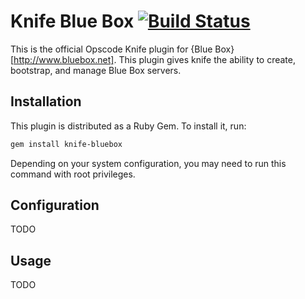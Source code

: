 # Knife Blue Box [![Build Status](https://secure.travis-ci.org/blueboxgroup/knife-bluebox.png)](http://travis-ci.org/blueboxgroup/knife-bluebox)

This is the official Opscode Knife plugin for {Blue Box}[http://www.bluebox.net].
This plugin gives knife the ability to create, bootstrap, and manage Blue Box
servers.

## Installation
This plugin is distributed as a Ruby Gem. To install it, run:

```sh
gem install knife-bluebox
```

Depending on your system configuration, you may need to run this command with
root privileges.

## Configuration
TODO

## Usage
TODO

